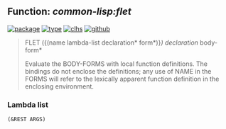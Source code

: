 ## Function: ***common-lisp:flet***
[![package](https://img.shields.io/badge/Package-COMMON--LISP-5f9ea0.svg?style=social&colorA=999999)](../) [![type](https://img.shields.io/badge/Type-Function-5f9ea0.svg?style=social&colorA=999999)](../#function) [![clhs](https://img.shields.io/badge/CLHS-FLET-5f9ea0.svg?style=social&colorA=999999)](http://www.lispworks.com/documentation/HyperSpec/Body/s_flet_.htm) [![github](https://img.shields.io/badge/GitHub-View_the_source-5f9ea0.svg?style=social&colorA=999999&logo=github)](https://github.com/sbcl/sbcl/blob/master/src/compiler/info-functions.lisp/) 

> FLET ({(name lambda-list declaration* form*)}*) declaration* body-form*
> 
> Evaluate the BODY-FORMS with local function definitions. The bindings do
> not enclose the definitions; any use of NAME in the FORMS will refer to the
> lexically apparent function definition in the enclosing environment.

### Lambda list
```
(&REST ARGS)
```
